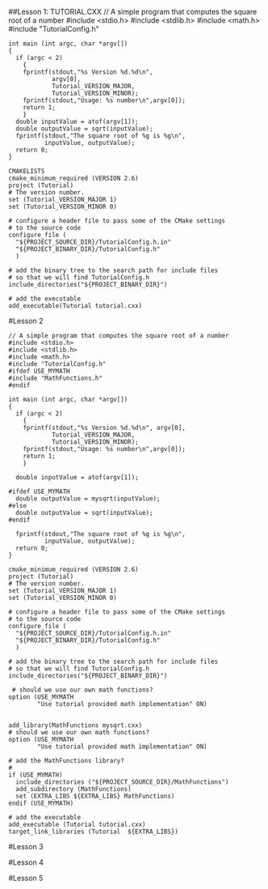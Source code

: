 ##Lesson 1:
TUTORIAL.CXX
	// A simple program that computes the square root of a number
	#include <stdio.h>
	#include <stdlib.h>
	#include <math.h>
	#include "TutorialConfig.h"
	 
	int main (int argc, char *argv[])
	{
	  if (argc < 2)
	    {
	    fprintf(stdout,"%s Version %d.%d\n",
	            argv[0],
	            Tutorial_VERSION_MAJOR,
	            Tutorial_VERSION_MINOR);
	    fprintf(stdout,"Usage: %s number\n",argv[0]);
	    return 1;
	    }
	  double inputValue = atof(argv[1]);
	  double outputValue = sqrt(inputValue);
	  fprintf(stdout,"The square root of %g is %g\n",
	          inputValue, outputValue);
	  return 0;
	}

	CMAKELISTS
	cmake_minimum_required (VERSION 2.6)
	project (Tutorial)
	# The version number.
	set (Tutorial_VERSION_MAJOR 1)
	set (Tutorial_VERSION_MINOR 0)
	 
	# configure a header file to pass some of the CMake settings
	# to the source code
	configure_file (
	  "${PROJECT_SOURCE_DIR}/TutorialConfig.h.in"
	  "${PROJECT_BINARY_DIR}/TutorialConfig.h"
	  )
	 
	# add the binary tree to the search path for include files
	# so that we will find TutorialConfig.h
	include_directories("${PROJECT_BINARY_DIR}")
	 
	# add the executable
	add_executable(Tutorial tutorial.cxx)

#Lesson 2

	// A simple program that computes the square root of a number
	#include <stdio.h>
	#include <stdlib.h>
	#include <math.h>
	#include "TutorialConfig.h"
	#ifdef USE_MYMATH
	#include "MathFunctions.h"
	#endif
	 
	int main (int argc, char *argv[])
	{
	  if (argc < 2)
	    {
	    fprintf(stdout,"%s Version %d.%d\n", argv[0],
	            Tutorial_VERSION_MAJOR,
	            Tutorial_VERSION_MINOR);
	    fprintf(stdout,"Usage: %s number\n",argv[0]);
	    return 1;
	    }
	 
	  double inputValue = atof(argv[1]);
	 
	#ifdef USE_MYMATH
	  double outputValue = mysqrt(inputValue);
	#else
	  double outputValue = sqrt(inputValue);
	#endif
	 
	  fprintf(stdout,"The square root of %g is %g\n",
	          inputValue, outputValue);
	  return 0;
	}

	cmake_minimum_required (VERSION 2.6)
	project (Tutorial)
	# The version number.
	set (Tutorial_VERSION_MAJOR 1)
	set (Tutorial_VERSION_MINOR 0)
	 
	# configure a header file to pass some of the CMake settings
	# to the source code
	configure_file (
	  "${PROJECT_SOURCE_DIR}/TutorialConfig.h.in"
	  "${PROJECT_BINARY_DIR}/TutorialConfig.h"
	  )
	 
	# add the binary tree to the search path for include files
	# so that we will find TutorialConfig.h
	include_directories("${PROJECT_BINARY_DIR}")
	 
	 # should we use our own math functions?
	option (USE_MYMATH 
	        "Use tutorial provided math implementation" ON) 


	add_library(MathFunctions mysqrt.cxx)
	# should we use our own math functions?
	option (USE_MYMATH 
	        "Use tutorial provided math implementation" ON) 
	        
	# add the MathFunctions library?
	#
	if (USE_MYMATH)
	  include_directories ("${PROJECT_SOURCE_DIR}/MathFunctions")
	  add_subdirectory (MathFunctions)
	  set (EXTRA_LIBS ${EXTRA_LIBS} MathFunctions)
	endif (USE_MYMATH)
	 
	# add the executable
	add_executable (Tutorial tutorial.cxx)
	target_link_libraries (Tutorial  ${EXTRA_LIBS})

#Lesson 3

#Lesson 4

#Lesson 5